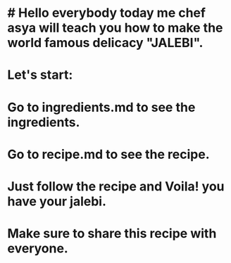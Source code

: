 # # Hello everybody today me chef asya will teach you how to make the world famous delicacy "JALEBI".
# Let's start:
# Go to ingredients.md to see the ingredients.
# Go to recipe.md to see the recipe.
# Just follow the recipe and Voila! you have your jalebi.
# Make sure to share this recipe with everyone.
